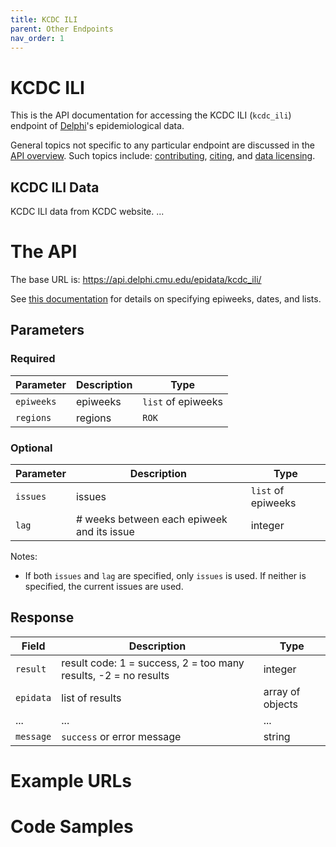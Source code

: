 ```yaml
---
title: KCDC ILI
parent: Other Endpoints
nav_order: 1
---
```


# KCDC ILI

This is the API documentation for accessing the KCDC ILI (`kcdc_ili`) endpoint of [Delphi](https://delphi.cmu.edu/)'s epidemiological data.

General topics not specific to any particular endpoint are discussed in the
[API overview](README.md). Such topics include:
[contributing](README.md#contributing), [citing](README.md#citing), and
[data licensing](README.md#data-licensing).

## KCDC ILI Data

KCDC ILI data from KCDC website. ... <!-- TODO -->

# The API

The base URL is: https://api.delphi.cmu.edu/epidata/kcdc_ili/

See [this documentation](README.md) for details on specifying epiweeks, dates, and lists.

## Parameters

### Required

| Parameter  | Description | Type               |
|------------|-------------|--------------------|
| `epiweeks` | epiweeks    | `list` of epiweeks |
| `regions`  | regions     | `ROK`              |

### Optional

| Parameter | Description                                | Type               |
|-----------|--------------------------------------------|--------------------|
| `issues`  | issues                                     | `list` of epiweeks |
| `lag`     | # weeks between each epiweek and its issue | integer            |

Notes:
- If both `issues` and `lag` are specified, only `issues` is used.
If neither is specified, the current issues are used.

## Response

| Field     | Description                                                     | Type             |
|-----------|-----------------------------------------------------------------|------------------|
| `result`  | result code: 1 = success, 2 = too many results, -2 = no results | integer          |
| `epidata` | list of results                                                 | array of objects |
| ...       | ...                                                             | ...              | <!-- TODO -->
| `message` | `success` or error message                                      | string           |

# Example URLs

<!-- TODO: fix -->

# Code Samples

<!-- TODO: fix -->
